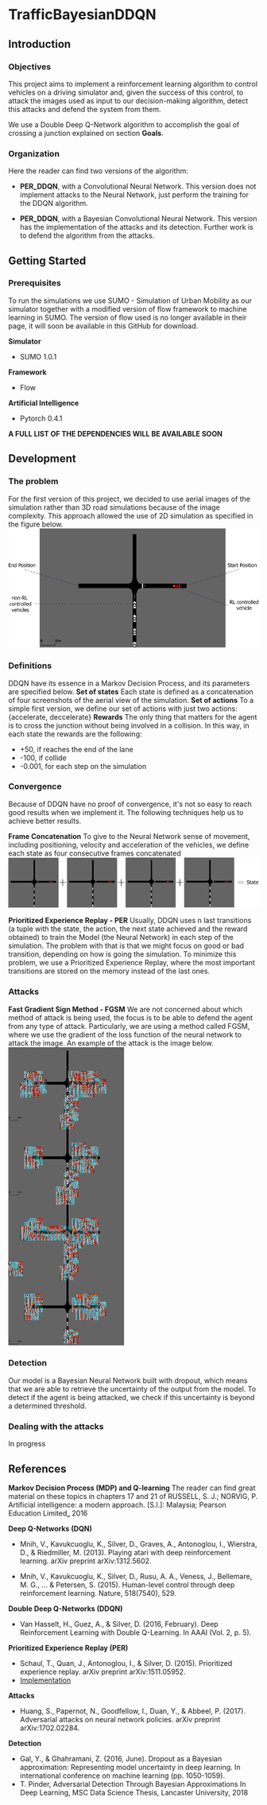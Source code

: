 # TrafficBayesianDDQN

## Introduction ##
### Objectives ###
This project aims to implement a reinforcement learning algorithm to control vehicles on a driving simulator and, given the success of this control, to attack the images used as input to our decision-making algorithm, detect this attacks and defend the system from them. 

We use a Double Deep Q-Network algorithm to accomplish the goal of crossing a junction explained on section **Goals**.

### Organization ###
Here the reader can find two versions of the algorithm: 
* **PER_DDQN**, with a Convolutional Neural Network. This version does not implement attacks to the Neural Network, just perform the training for the DDQN algorithm.

* **PER_DDQN**, with a Bayesian Convolutional Neural Network. This version has the implementation of the attacks and its detection. Further work is to defend the algorithm from the attacks.

## Getting Started ##
### Prerequisites ###
To run the simulations we use SUMO - Simulation of Urban Mobility as our simulator together with a modified version of flow framework to machine learning in SUMO. The version of flow used is no longer available in their page, it will soon be available in this GitHub for download.

**Simulator**
* SUMO 1.0.1

**Framework**
* Flow

**Artificial Intelligence**
* Pytorch 0.4.1

**A FULL LIST OF THE DEPENDENCIES WILL BE AVAILABLE SOON**

## Development ##
### The problem ##
For the first version of this project, we decided to use aerial images of the simulation rather than 3D road simulations because of the image complexity. This approach allowed the use of 2D simulation as specified in the figure below.
![Scheme of the scenario](images/initial_screenshot_edit.png "Scheme of the scenario")

### Definitions ###
DDQN have its essence in a Markov Decision Process, and its parameters are specified below.
**Set of states**
Each state is defined as a concatenation of four screenshots of the aerial view of the simulation.
**Set of actions**
To a simple first version, we define our set of actions with just two actions: 
			{accelerate, deccelerate}
**Rewards**
The only thing that matters for the agent is to cross the junction without being involved in a collision. In this way, in each state the rewards are the following:
* +50, if reaches the end of the lane
* -100, if collide
* -0.001, for each step on the simulation

### Convergence ###
Because of DDQN have no proof of convergence, it's not so easy to reach good results when we implement it. The following techniques help us to achieve better results.

**Frame Concatenation**
To give to the Neural Network sense of movement, including positioning, velocity and acceleration of the vehicles, we define each state as four consecutive frames concatenated
![Frame concatenation](images/soma_states.png "Frame concatenation")

**Prioritized Experience Replay - PER**
Usually, DDQN uses n last transitions (a tuple with the state, the action, the next state achieved and the reward obtained) to train the Model (the Neural Network) in each step of the simulation. The problem with that is that we might focus on good or bad transition, depending on how is going the simulation. To minimize this problem, we use a Prioritized Experience Replay, where the most important transitions are stored on the memory instead of the last ones.

### Attacks ###
**Fast Gradient Sign Method - FGSM**
We are not concerned about which method of attack is being used, the focus is to be able to defend the agent from any type of attack. Particularly, we are using a method called FGSM, where we use the gradient of the loss function of the neural network to attack the image. An example of the attack is the image below.
![Attack Example](images/attack.png "Attack Example")

### Detection ###
Our model is a Bayesian Neural Network built with dropout, which means that we are able to retrieve the uncertainty of the output from the model. To detect if the agent is being attacked, we check if this uncertainty is beyond a determined threshold.

### Dealing with the attacks ###
In progress

## References ##
**Markov Decision Process (MDP) and Q-learning**
The reader can find great material on these topics in chapters 17 and 21 of 
RUSSELL, S. J.; NORVIG, P. Artificial intelligence: a modern approach. [S.l.]: Malaysia; Pearson Education Limited„ 2016

**Deep Q-Networks (DQN)**
* Mnih, V., Kavukcuoglu, K., Silver, D., Graves, A., Antonoglou, I., Wierstra, D., & Riedmiller, M. (2013). Playing atari with deep reinforcement learning. arXiv preprint arXiv:1312.5602.

* Mnih, V., Kavukcuoglu, K., Silver, D., Rusu, A. A., Veness, J., Bellemare, M. G., ... & Petersen, S. (2015). Human-level control through deep reinforcement learning. Nature, 518(7540), 529.

**Double Deep Q-Networks (DDQN)**
* Van Hasselt, H., Guez, A., & Silver, D. (2016, February). Deep Reinforcement Learning with Double Q-Learning. In AAAI (Vol. 2, p. 5).

**Prioritized Experience Replay (PER)**
* Schaul, T., Quan, J., Antonoglou, I., & Silver, D. (2015). Prioritized experience replay. arXiv preprint arXiv:1511.05952.
* [Implementation](https://github.com/rlcode/per "Implementation")

**Attacks**
* Huang, S., Papernot, N., Goodfellow, I., Duan, Y., & Abbeel, P. (2017). Adversarial attacks on neural network policies. arXiv preprint arXiv:1702.02284.

**Detection**
* Gal, Y., & Ghahramani, Z. (2016, June). Dropout as a Bayesian approximation: Representing model uncertainty in deep learning. In international conference on machine learning (pp. 1050-1059).
* T. Pinder, Adversarial Detection Through Bayesian Approximations In Deep Learning, MSC Data Science Thesis, Lancaster University, 2018








